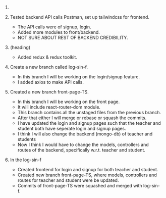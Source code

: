 1. 
2. Tested backend API calls Postman, set up tailwindcss for frontend.
    - The API calls were of signup, login.
    - Added more modules to front/backend.
    - NOT SURE ABOUT REST OF BACKEND CREDIBILITY.
3. (heading)
    - Added redux & redux toolkit.

4. Create a new branch called log-sin-f.
    - In this branch I will be working on the login/signup feature.
    - I added axios to make API calls.

5. Created a new branch front-page-TS.
    - In this branch I will be working on the front page. 
    - It will include react-router-dom module.
    - This branch contains all the unstaged files from the previous branch.
    - After that either I will merge or rebase or squash the commits.
    - I have updated the login and signup pages such that the teacher and student both have seperate login and signup pages.
    - I think I will also change the backend (mongo-db) of teacher and students
    - Now I think I would have to change the models, controllers and routes of the backend, specifically w.r.t. teacher and student.


6. In the log-sin-f
    - Created frontend for login and signup for both teacher and student.
    - Created new branch front-page-TS, where models, controllers and routes for teacher 
      and student were be updated.
    - Commits of front-page-TS were squashed and merged with log-sin-f.
    

